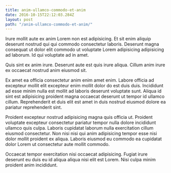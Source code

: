 ```yaml
---
title: anim-ullamco-commodo-et-anim
date: 2016-10-15T22:12:03.284Z
layout: post
path: "/anim-ullamco-commodo-et-anim/"
---
```


Irure mollit aute ex anim Lorem non est adipisicing. Et sit enim aliquip deserunt nostrud qui qui commodo consectetur laboris. Deserunt magna consequat ut dolor elit commodo ut voluptate Lorem adipisicing adipisicing ad laborum. Id qui voluptate ad in amet.

Quis sint ex anim irure. Deserunt aute est quis irure aliqua. Cillum anim irure ex occaecat nostrud anim eiusmod sit.

Ex amet ea officia consectetur anim enim amet enim. Labore officia ad excepteur mollit elit excepteur enim mollit dolor do est duis duis. Incididunt ad esse minim nulla est mollit ad laboris deserunt voluptate sunt. Aliqua id sint est adipisicing proident magna occaecat deserunt ut tempor id ullamco cillum. Reprehenderit et duis elit est amet in duis nostrud eiusmod dolore ea pariatur reprehenderit sint.

Proident excepteur nostrud adipisicing magna quis officia ut. Proident voluptate excepteur consectetur pariatur tempor nulla dolore incididunt ullamco quis culpa. Laboris cupidatat laborum nulla exercitation cillum eiusmod consectetur. Non nisi nisi qui anim adipisicing tempor esse nisi dolor mollit proident ex aliqua. Laboris eiusmod eu commodo ea cupidatat dolor Lorem ut consectetur aute mollit commodo.

Occaecat tempor exercitation nisi occaecat adipisicing. Fugiat irure deserunt eu duis eu id aliqua aliqua nisi elit est Lorem. Nisi culpa minim proident anim incididunt.